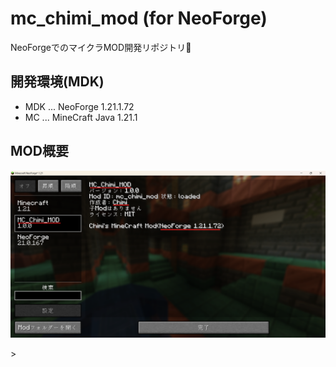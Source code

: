 # mc_chimi_mod (for NeoForge)
NeoForgeでのマイクラMOD開発リポジトリ🥳

## 開発環境(MDK)
 - MDK ... NeoForge 1.21.1.72
 - MC ... MineCraft Java 1.21.1

## MOD概要
![alt text](doc/mod_read.png)
<!-- ![mod](doc/mod_tab.png) -->
<!-- ![gif](doc/info.gif) -->
 <!-- ![mod_read_img](doc/mod_read.png) -->>